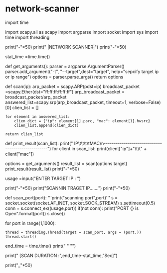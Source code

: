 # network-scanner
import time

import scapy.all as scapy
import argparse
import socket
import sys
import time
import threading




print("-"*50)
print("              |NETWORK SCANNER|")
print("-"*50)

stat_time =time.time()

def get_arguments():
    parser = argparse.ArgumentParser()
    parser.add_argument("-t", "--target",dest="target", help="sepcify target ip or ip range")
    options = parser.parse_args()
    return options


def scan(ip):
    arp_packet = scapy.ARP(pdst=ip)
    broadcast_packet =scapy.Ether(dst="ff:ff:ff:ff:ff:ff")
    arp_broadcast_packet = broadcast_packet/arp_packet
    answered_list=scapy.srp(arp_broadcast_packet, timeout=1, verbose=False)[0]
    clien_list = []


    for element in answered_list:
        clien_dict = {"ip": element[1].psrc, "mac": element[1].hwsrc}
        clien_list.append(clien_dict)

    return clien_list

def print_result(scan_list):
    print("   IP\t\t\t\tMAC\n--------------------------------------------------")
    for client in scan_list:
        print(client["ip"]+"\t\t" + client["mac"])



options = get_arguments()
result_list = scan(options.target)
print_result(result_list)
print("-"*50)

usage =input("ENTER TARGET IP : ")

print("-"*50)
print("SCANNIN TRAGET IP.......")
print("-"*50)

def scan_port(port):
    '''print("scanning port",port)'''
    s = socket.socket(socket.AF_INET, socket.SOCK_STREAM)
    s.settimeout(0.5)
    conn = s.connect_ex((usage,port))
    if(not conn):
        print("PORT {} is Open".format(port))
        s.close()

for port in range(1,1000):

    thread = threading.Thread(target = scan_port, args = (port,))
    thread.start()


end_time = time.time()
print("   "
      "")

print("           [SCAN DURATION :",end_time-stat_time,"Sec]")

print("_"*50)
